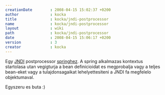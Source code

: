 ```yaml
---
creationDate        : 2008-04-15 15:02:37 +0200 
author              : kocka 
title               : kocka/jndi-postprocessor 
name                : kocka/jndi-postprocessor 
layout              : wiki 
path                : kocka/jndi-postprocessor 
date                : 2008-04-15 15:06:17 +0200 
version             : 3 
creator             : kocka 
---
```

Egy [JNDI](../JNDI.html) postprocessor [springhez](../spring.html). A spring alkalmazas kontextus startolasa utan vegigturja a bean definicioidat es megprobalja vagy a teljes bean-eket vagy a tulajdonsagaikat lehelyettesiteni a JNDI fa megfelelo objektumaval.

Egyszeru es buta :)
